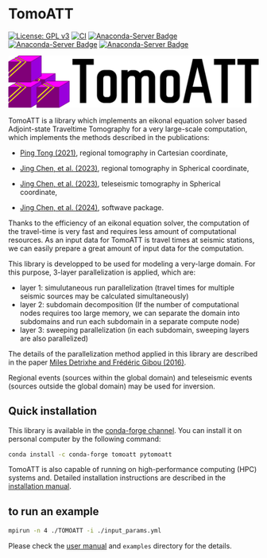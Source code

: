 # TomoATT 

[![License: GPL v3](https://img.shields.io/badge/License-GPL%20v3-blue.svg)](LICENSE)
[![CI](https://github.com/mnagaso/TomoATT/actions/workflows/CI.yml/badge.svg?branch=main)](https://github.com/mnagaso/TomoATT/actions/workflows/CI.yml)
[![Anaconda-Server Badge](https://anaconda.org/conda-forge/tomoatt/badges/version.svg)](https://anaconda.org/conda-forge/tomoatt)
[![Anaconda-Server Badge](https://anaconda.org/conda-forge/tomoatt/badges/platforms.svg)](https://anaconda.org/conda-forge/tomoatt)
[![Anaconda-Server Badge](https://anaconda.org/conda-forge/tomoatt/badges/latest_release_date.svg)](https://anaconda.org/conda-forge/tomoatt)

![logo](docs/logo/TomoATT_logo_2.png)

TomoATT is a library which implements an eikonal equation solver based Adjoint-state Traveltime Tomography for a very large-scale computation, which implements the methods described in the publications:

- [Ping Tong (2021)](https://doi.org/10.1029/2021JB021818), regional tomography in Cartesian coordinate,

- [Jing Chen, et al. (2023)](https://doi.org/10.1093/gji/ggad093), regional tomography in Spherical coordinate,

- [Jing Chen, et al. (2023)](https://doi.org/10.1029/2023JB027348), teleseismic tomography in Spherical coordinate,

- [Jing Chen, et al. (2024)](https://doi.org/10.1016/j.cageo.2025.105995), softwave package.

Thanks to the efficiency of an eikonal equation solver, the computation of the travel-time is very fast and requires less amount of computational resources.
As an input data for TomoATT is travel times at seismic stations, we can easily prepare a great amount of input data for the computation.

This library is developped to be used for modeling a very-large domain. For this purpose, 3-layer parallelization is applied, which are:
- layer 1: simulutaneous run parallelization (travel times for multiple seismic sources may be calculated simultaneously)
- layer 2: subdomain decomposition (If the number of computational nodes requires too large memory, we can separate the domain into subdomains and run each subdomain in a separate compute node)
- layer 3: sweeping parallelization (in each subdomain, sweeping layers are also parallelized)

The details of the parallelization method applied in this library are described in the paper [Miles Detrixhe and Frédéric Gibou (2016)](https://doi.org/10.1016/j.jcp.2016.06.023).

Regional events (sources within the global domain) and teleseismic events (sources outside the global domain) may be used for inversion.

## Quick installation
This library is available in the [conda-forge channel](https://anaconda.org/conda-forge/tomoatt). You can install it on personal computer by the following command:
``` bash
conda install -c conda-forge tomoatt pytomoatt
```

TomoATT is also capable of running on high-performance computing (HPC) systems and. Detailed installation instructions are described in the [installation manual](https://tomoatt.com/docs/GetStarted/Dependencies).

<!-- 

## dependency
- MPI v3.0 or higher  

optinal:
- HDF5 (parallel IO needs to be enabled)
- h5py (used in pre/post processes examples)

## to clone
``` bash
git clone --recursive https://github.com/TomoATT/TomoATT.git
```

## to compile
``` bash
mkdir build && cd build
cmake .. && make -j 8
```

compile with cuda support
``` bash
cmake .. -DUSE_CUDA=True && make -j 8
```  -->

## to run an example
``` bash
mpirun -n 4 ./TOMOATT -i ./input_params.yml
```
Please check the [user manual](./docs/manual/index.md) and `examples` directory for the details.


<!-- ## FAQs.
### git submodule problem
In the case you will get the error message below:
``` text
-- /(path to your tomoatt)/TomoATT/external_libs/yaml-cpp/.git does not exist. Initializing yaml-cpp submodule ...
fatal: not a git repository (or any of the parent directories): .git
CMake Error at external_libs/CMakeLists.txt:9 (message):
  /usr/bin/git submodule update --init dependencies/yaml-cpp failed with exit
  code 128, please checkout submodules
Call Stack (most recent call first):
  external_libs/CMakeLists.txt:13 (initialize_submodule)
```

You will need to update the submodule manuary by the command:
``` bash
git submodule update --init --recursive
```

In the case that `git submodule` command doesn't work in your environment, you need to download yaml-cpp library from [its repository](https://github.com/jbeder/yaml-cpp), and place it in the `external_libs` directory,
so that this directory is placed as `external_libs/yaml-cpp`. -->
